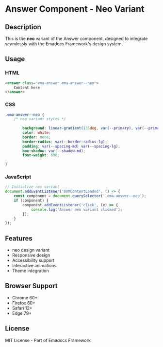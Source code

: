 # Answer Component - Neo Variant

## Description
This is the **neo** variant of the Answer component, designed to integrate seamlessly with the Emadocs Framework's design system.

## Usage

### HTML
```html
<answer class="ema-answer ema-answer--neo">
    Content here
</answer>
```

### CSS
```css
.ema-answer--neo {
    /* neo variant styles */
    
        background: linear-gradient(135deg, var(--primary), var(--primary-dark));
        color: white;
        border: none;
        border-radius: var(--border-radius-lg);
        padding: var(--spacing-md) var(--spacing-lg);
        box-shadow: var(--shadow-md);
        font-weight: 600;
    
}
```

### JavaScript
```javascript
// Initialize neo variant
document.addEventListener('DOMContentLoaded', () => {
    const component = document.querySelector('.ema-answer--neo');
    if (component) {
        component.addEventListener('click', (e) => {
            console.log('Answer neo variant clicked');
        });
    }
});
```

## Features
- neo design variant
- Responsive design
- Accessibility support
- Interactive animations
- Theme integration

## Browser Support
- Chrome 60+
- Firefox 60+
- Safari 12+
- Edge 79+

## License
MIT License - Part of Emadocs Framework
